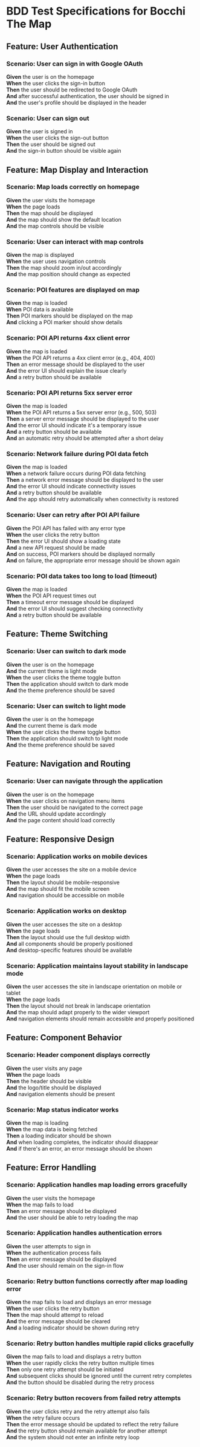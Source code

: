# BDD Test Specifications for Bocchi The Map

## Feature: User Authentication
### Scenario: User can sign in with Google OAuth
**Given** the user is on the homepage  
**When** the user clicks the sign-in button  
**Then** the user should be redirected to Google OAuth  
**And** after successful authentication, the user should be signed in  
**And** the user's profile should be displayed in the header  

### Scenario: User can sign out
**Given** the user is signed in  
**When** the user clicks the sign-out button  
**Then** the user should be signed out  
**And** the sign-in button should be visible again  

## Feature: Map Display and Interaction
### Scenario: Map loads correctly on homepage
**Given** the user visits the homepage  
**When** the page loads  
**Then** the map should be displayed  
**And** the map should show the default location  
**And** the map controls should be visible  

### Scenario: User can interact with map controls
**Given** the map is displayed  
**When** the user uses navigation controls  
**Then** the map should zoom in/out accordingly  
**And** the map position should change as expected  

### Scenario: POI features are displayed on map
**Given** the map is loaded  
**When** POI data is available  
**Then** POI markers should be displayed on the map  
**And** clicking a POI marker should show details  

### Scenario: POI API returns 4xx client error
**Given** the map is loaded  
**When** the POI API returns a 4xx client error (e.g., 404, 400)  
**Then** an error message should be displayed to the user  
**And** the error UI should explain the issue clearly  
**And** a retry button should be available  

### Scenario: POI API returns 5xx server error
**Given** the map is loaded  
**When** the POI API returns a 5xx server error (e.g., 500, 503)  
**Then** a server error message should be displayed to the user  
**And** the error UI should indicate it's a temporary issue  
**And** a retry button should be available  
**And** an automatic retry should be attempted after a short delay  

### Scenario: Network failure during POI data fetch
**Given** the map is loaded  
**When** a network failure occurs during POI data fetching  
**Then** a network error message should be displayed to the user  
**And** the error UI should indicate connectivity issues  
**And** a retry button should be available  
**And** the app should retry automatically when connectivity is restored  

### Scenario: User can retry after POI API failure
**Given** the POI API has failed with any error type  
**When** the user clicks the retry button  
**Then** the error UI should show a loading state  
**And** a new API request should be made  
**And** on success, POI markers should be displayed normally  
**And** on failure, the appropriate error message should be shown again  

### Scenario: POI data takes too long to load (timeout)
**Given** the map is loaded  
**When** the POI API request times out  
**Then** a timeout error message should be displayed  
**And** the error UI should suggest checking connectivity  
**And** a retry button should be available  

## Feature: Theme Switching
### Scenario: User can switch to dark mode
**Given** the user is on the homepage  
**And** the current theme is light mode  
**When** the user clicks the theme toggle button  
**Then** the application should switch to dark mode  
**And** the theme preference should be saved  

### Scenario: User can switch to light mode
**Given** the user is on the homepage  
**And** the current theme is dark mode  
**When** the user clicks the theme toggle button  
**Then** the application should switch to light mode  
**And** the theme preference should be saved  

## Feature: Navigation and Routing
### Scenario: User can navigate through the application
**Given** the user is on the homepage  
**When** the user clicks on navigation menu items  
**Then** the user should be navigated to the correct page  
**And** the URL should update accordingly  
**And** the page content should load correctly  

## Feature: Responsive Design
### Scenario: Application works on mobile devices
**Given** the user accesses the site on a mobile device  
**When** the page loads  
**Then** the layout should be mobile-responsive  
**And** the map should fit the mobile screen  
**And** navigation should be accessible on mobile  

### Scenario: Application works on desktop
**Given** the user accesses the site on a desktop  
**When** the page loads  
**Then** the layout should use the full desktop width  
**And** all components should be properly positioned  
**And** desktop-specific features should be available  

### Scenario: Application maintains layout stability in landscape mode
**Given** the user accesses the site in landscape orientation on mobile or tablet  
**When** the page loads  
**Then** the layout should not break in landscape orientation  
**And** the map should adapt properly to the wider viewport  
**And** navigation elements should remain accessible and properly positioned  

## Feature: Component Behavior
### Scenario: Header component displays correctly
**Given** the user visits any page  
**When** the page loads  
**Then** the header should be visible  
**And** the logo/title should be displayed  
**And** navigation elements should be present  

### Scenario: Map status indicator works
**Given** the map is loading  
**When** the map data is being fetched  
**Then** a loading indicator should be shown  
**And** when loading completes, the indicator should disappear  
**And** if there's an error, an error message should be shown  

## Feature: Error Handling
### Scenario: Application handles map loading errors gracefully
**Given** the user visits the homepage  
**When** the map fails to load  
**Then** an error message should be displayed  
**And** the user should be able to retry loading the map  

### Scenario: Application handles authentication errors
**Given** the user attempts to sign in  
**When** the authentication process fails  
**Then** an error message should be displayed  
**And** the user should remain on the sign-in flow

### Scenario: Retry button functions correctly after map loading error
**Given** the map fails to load and displays an error message  
**When** the user clicks the retry button  
**Then** the map should attempt to reload  
**And** the error message should be cleared  
**And** a loading indicator should be shown during retry  

### Scenario: Retry button handles multiple rapid clicks gracefully
**Given** the map fails to load and displays a retry button  
**When** the user rapidly clicks the retry button multiple times  
**Then** only one retry attempt should be initiated  
**And** subsequent clicks should be ignored until the current retry completes  
**And** the button should be disabled during the retry process  

### Scenario: Retry button recovers from failed retry attempts
**Given** the user clicks retry and the retry attempt also fails  
**When** the retry failure occurs  
**Then** the error message should be updated to reflect the retry failure  
**And** the retry button should remain available for another attempt  
**And** the system should not enter an infinite retry loop  